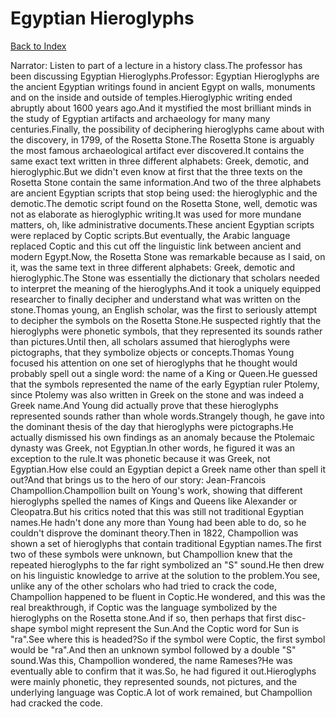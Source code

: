 # Egyptian Hieroglyphs
[Back to Index](https://github.com/windows10010/tpoExtractor/blog/master/README.md)

Narrator: Listen to part of a lecture in a history class.The professor has been discussing Egyptian Hieroglyphs.Professor: Egyptian Hieroglyphs are the ancient Egyptian writings found in ancient Egypt on walls, monuments and on the inside and outside of temples.Hieroglyphic writing ended abruptly about 1600 years ago.And it mystified the most brilliant minds in the study of Egyptian artifacts and archaeology for many many centuries.Finally, the possibility of deciphering hieroglyphs came about with the discovery, in 1799, of the Rosetta Stone.The Rosetta Stone is arguably the most famous archaeological artifact ever discovered.It contains the same exact text written in three different alphabets: Greek, demotic, and hieroglyphic.But we didn't even know at first that the three texts on the Rosetta Stone contain the same information.And two of the three alphabets are ancient Egyptian scripts that stop being used: the hieroglyphic and the demotic.The demotic script found on the Rosetta Stone, well, demotic was not as elaborate as hieroglyphic writing.It was used for more mundane matters, oh, like administrative documents.These ancient Egyptian scripts were replaced by Coptic scripts.But eventually, the Arabic language replaced Coptic and this cut off the linguistic link between ancient and modern Egypt.Now, the Rosetta Stone was remarkable because as I said, on it, was the same text in three different alphabets: Greek, demotic and hieroglyphic.The Stone was essentially the dictionary that scholars needed to interpret the meaning of the hieroglyphs.And it took a uniquely equipped researcher to finally decipher and understand what was written on the stone.Thomas young, an English scholar, was the first to seriously attempt to decipher the symbols on the Rosetta Stone.He suspected rightly that the hieroglyphs were phonetic symbols, that they represented its sounds rather than pictures.Until then, all scholars assumed that hieroglyphs were pictographs, that they symbolize objects or concepts.Thomas Young focused his attention on one set of hieroglyphs that he thought would probably spell out a single word: the name of a King or Queen.He guessed that the symbols represented the name of the early Egyptian ruler Ptolemy, since Ptolemy was also written in Greek on the stone and was indeed a Greek name.And Young did actually prove that these hieroglyphs represented sounds rather than whole words.Strangely though, he gave into the dominant thesis of the day that hieroglyphs were pictographs.He actually dismissed his own findings as an anomaly because the Ptolemaic dynasty was Greek, not Egyptian.In other words, he figured it was an exception to the rule.It was phonetic because it was Greek, not Egyptian.How else could an Egyptian depict a Greek name other than spell it out?And that brings us to the hero of our story: Jean-Francois Champollion.Champollion built on Young's work, showing that different hieroglyphs spelled the names of Kings and Queens like Alexander or Cleopatra.But his critics noted that this was still not traditional Egyptian names.He hadn't done any more than Young had been able to do, so he couldn't disprove the dominant theory.Then in 1822, Champollion was shown a set of hieroglyphs that contain traditional Egyptian names.The first two of these symbols were unknown, but Champollion knew that the repeated hieroglyphs to the far right symbolized an "S" sound.He then drew on his linguistic knowledge to arrive at the solution to the problem.You see, unlike any of the other scholars who had tried to crack the code, Champollion happened to be fluent in Coptic.He wondered, and this was the real breakthrough, if Coptic was the language symbolized by the hieroglyphs on the Rosetta stone.And if so, then perhaps that first disc-shape symbol might represent the Sun.And the Coptic word for Sun is "ra".See where this is headed?So if the symbol were Coptic, the first symbol would be "ra".And then an unknown symbol followed by a double "S" sound.Was this, Champollion wondered, the name Rameses?He was eventually able to confirm that it was.So, he had figured it out.Hieroglyphs were mainly phonetic, they represented sounds, not pictures, and the underlying language was Coptic.A lot of work remained, but Champollion had cracked the code. 